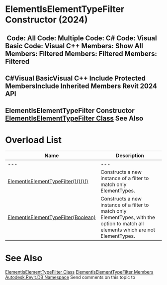 # ElementIsElementTypeFilter Constructor (2024)

﻿
 Code: All Code: Multiple Code: C# Code: Visual Basic Code: Visual C++  Members: Show All Members: Filtered Members: Filtered Members: Filtered   
---  
C#Visual BasicVisual C++
Include Protected MembersInclude Inherited Members
Revit 2024 API  
---  
ElementIsElementTypeFilter Constructor   
[ElementIsElementTypeFilter Class](607fd199-b1ba-f21f-ad98-33b65fbf5fe5.md "ElementIsElementTypeFilter Class") See Also  
---  
# Overload List
| Name | Description |
| --- | --- |
| --- | --- | --- |
| [ElementIsElementTypeFilter()()()()](12114f82-1a44-f250-4d82-aafda3929dbe.md "ElementIsElementTypeFilter Constructor") | Constructs a new instance of a filter to match only ElementTypes. |
| [ElementIsElementTypeFilter(Boolean)](dfe9e7b3-2947-a71d-100c-60af07410d24.md "ElementIsElementTypeFilter Constructor \(Boolean\)") | Constructs a new instance of a filter to match only ElementTypes, with the option to match all elements which are not ElementTypes. |

# See Also
[ElementIsElementTypeFilter Class](607fd199-b1ba-f21f-ad98-33b65fbf5fe5.md "ElementIsElementTypeFilter Class")
[ElementIsElementTypeFilter Members](6ddaf0e7-a1a7-1032-25f6-2ccda7aa8a11.md "ElementIsElementTypeFilter Members")
[Autodesk.Revit.DB Namespace](87546ba7-461b-c646-cbb1-2cb8f5bff8b2.md "Autodesk.Revit.DB Namespace")
Send comments on this topic to 